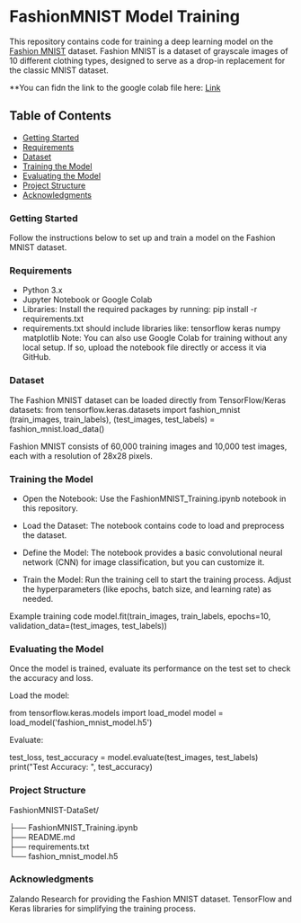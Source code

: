 # FashionMNIST Model Training
This repository contains code for training a deep learning model on the [Fashion MNIST](https://www.kaggle.com/datasets/zalando-research/fashionmnist) dataset. Fashion MNIST is a dataset of grayscale images of 10 different clothing types, designed to serve as a drop-in replacement for the classic MNIST dataset.

**You can fidn the link to the google colab file here: [Link](https://colab.research.google.com/drive/1yNnOU1blFkssWZ-wcSdXxwSbmcaxF2Kx#scrollTo=2kXO0Gcc0YG4 )

## Table of Contents
- [Getting Started](#getting-started)
- [Requirements](#requirements)
- [Dataset](#dataset)
- [Training the Model](#training-the-model)
- [Evaluating the Model](#evaluating-the-model)
- [Project Structure](#project-structure)
- [Acknowledgments](#acknowledgments)

### Getting Started
Follow the instructions below to set up and train a model on the Fashion MNIST dataset.

### Requirements
- Python 3.x
- Jupyter Notebook or Google Colab
- Libraries: Install the required packages by running:
  pip install -r requirements.txt
- requirements.txt should include libraries like:
  tensorflow
  keras
  numpy
  matplotlib
Note: You can also use Google Colab for training without any local setup. If so, upload the notebook file directly or access it via GitHub.

### Dataset
The Fashion MNIST dataset can be loaded directly from TensorFlow/Keras datasets:
from tensorflow.keras.datasets import fashion_mnist
(train_images, train_labels), (test_images, test_labels) = fashion_mnist.load_data()

Fashion MNIST consists of 60,000 training images and 10,000 test images, each with a resolution of 28x28 pixels.

### Training the Model
- Open the Notebook: Use the FashionMNIST_Training.ipynb notebook in this repository.

- Load the Dataset: The notebook contains code to load and preprocess the dataset.

- Define the Model: The notebook provides a basic convolutional neural network (CNN) for image 
  classification, but you can customize it.

- Train the Model: Run the training cell to start the training process. Adjust the hyperparameters (like epochs, batch size, and learning rate) as needed.


 Example training code
model.fit(train_images, train_labels, epochs=10, validation_data=(test_images, test_labels))

### Evaluating the Model
Once the model is trained, evaluate its performance on the test set to check the accuracy and loss.

Load the model:

from tensorflow.keras.models import load_model
model = load_model('fashion_mnist_model.h5')

Evaluate:

test_loss, test_accuracy = model.evaluate(test_images, test_labels)
print("Test Accuracy: ", test_accuracy)

### Project Structure
FashionMNIST-DataSet/

├── FashionMNIST_Training.ipynb  
├── README.md                    
├── requirements.txt             
└── fashion_mnist_model.h5      

### Acknowledgments
Zalando Research for providing the Fashion MNIST dataset.
TensorFlow and Keras libraries for simplifying the training process.

